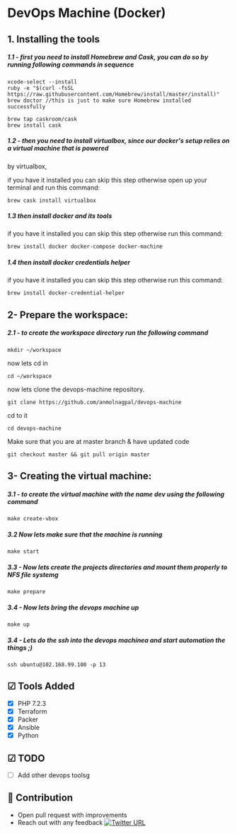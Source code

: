 # DevOps Machine (Docker)

## 1. Installing the tools

##### 1.1 - first you need to install Homebrew and Cask, you can do so by running following commands in sequence 

```
xcode-select --install
ruby -e "$(curl -fsSL https://raw.githubusercontent.com/Homebrew/install/master/install)"
brew doctor //this is just to make sure Homebrew installed successfully
 
brew tap caskroom/cask
brew install cask
```
##### 1.2 - then you need to install virtualbox, since our docker's setup relies on a virtual machine that is powered
 by 
virtualbox,

if you have it installed you can skip this step otherwise open up your terminal and run this command:

```
brew cask install virtualbox
```

##### 1.3 then install docker and its tools

if you have it installed you can skip this step otherwise  run this command:

```
brew install docker docker-compose docker-machine
```

##### 1.4 then install docker credentials helper 
if you have it installed you can skip this step otherwise run this command:

```
brew install docker-credential-helper
```

## 2- Prepare the workspace:

##### 2.1 - to create the workspace directory run the following command

```
mkdir ~/workspace
```
now lets cd in
```
cd ~/workspace
```
now lets clone the devops-machine repository.
```
git clone https://github.com/anmolnagpal/devops-machine
```
cd to it 
```
cd devops-machine
```
Make sure that you are at master branch & have updated code 
```
git checkout master && git pull origin master
```
## 3- Creating the virtual machine:

##### 3.1 - to create the virtual machine with the name dev using the following command

```
make create-vbox 
```

##### 3.2 Now lets make sure that the machine is running

```
make start
```

##### 3.3 - Now lets create the projects directories and mount them properly to NFS file systemg

```
make prepare
```

##### 3.4 - Now lets bring the devops machine up

```
make up
```

##### 3.4 - Lets do the ssh into the  devops machinea and start automation the things ;)

```
ssh ubuntu@102.168.99.100 -p 13
```
## ☑ Tools Added
- [X] PHP 7.2.3
- [X] Terraform
- [X] Packer
- [X] Ansible
- [X] Python

## ☑ TODO

- [ ] Add other devops toolsg

## 👬 Contribution

- Open pull request with improvements
- Reach out with any feedback [![Twitter URL](https://img.shields.io/twitter/url/https/twitter.com/anmol_nagpal.svg?style=social&label=Follow%20anmolnagpal)](https://twitter.com/anmol_nagpal)
